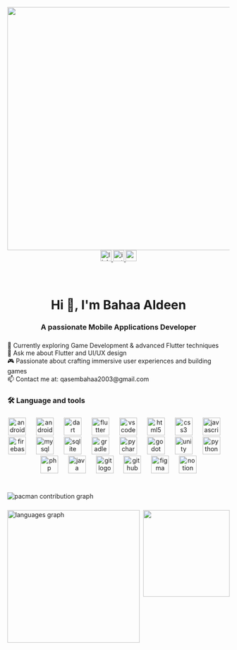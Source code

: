 <br clear="both">

<img align="left" height="550" src="https://i.pinimg.com/originals/34/a4/31/34a431403ca0b12489a55f327817fc63.gif"  />

###

<br clear="both">

<div align="center">
  <a href="https://www.linkedin.com/in/bahaaelden/" target="_blank">
    <img src="https://img.shields.io/static/v1?message=LinkedIn&logo=linkedin&label=&color=0077B5&logoColor=white&labelColor=&style=for-the-badge" height="25" alt="linkedin logo"  />
  </a>
  <a href="https://www.instagram.com/bahaa.tech3/" target="_blank">
    <img src="https://img.shields.io/static/v1?message=Instagram&logo=instagram&label=&color=E4405F&logoColor=white&labelColor=&style=for-the-badge" height="25" alt="instagram logo"  />
  </a>
  <a href="qasembahaa2003@gmail.com" target="_blank">
    <img src="https://img.shields.io/static/v1?message=Gmail&logo=gmail&label=&color=D14836&logoColor=white&labelColor=&style=for-the-badge" height="25" alt="gmail logo"  />
  </a>
</div>

###

<br clear="both">

<h1 align="center">Hi 👋, I'm Bahaa Aldeen</h1>

###

<h3 align="center">A passionate Mobile Applications Developer</h3>

###

<p align="left">🌱 Currently exploring Game Development & advanced Flutter techniques<br>💬 Ask me about Flutter and UI/UX design<br>🎮 Passionate about crafting immersive user experiences and building games<br>📫 Contact me at: qasembahaa2003@gmail.com</p>

###

<h3 align="left">🛠 Language and tools</h3>

###

<div align="center">
  <img src="https://cdn.simpleicons.org/android/3DDC84" height="40" alt="android logo"  />
  <img width="15" />
  <img src="https://cdn.simpleicons.org/androidstudio/3DDC84" height="40" alt="androidstudio logo"  />
  <img width="15" />
  <img src="https://cdn.jsdelivr.net/gh/devicons/devicon/icons/dart/dart-original.svg" height="40" alt="dart logo"  />
  <img width="15" />
  <img src="https://cdn.simpleicons.org/flutter/02569B" height="40" alt="flutter logo"  />
  <img width="15" />
  <img src="https://cdn.jsdelivr.net/gh/devicons/devicon/icons/vscode/vscode-original.svg" height="40" alt="vscode logo"  />
  <img width="15" />
  <img src="https://cdn.jsdelivr.net/gh/devicons/devicon/icons/html5/html5-original.svg" height="40" alt="html5 logo"  />
  <img width="15" />
  <img src="https://cdn.jsdelivr.net/gh/devicons/devicon/icons/css3/css3-original.svg" height="40" alt="css3 logo"  />
  <img width="15" />
  <img src="https://cdn.simpleicons.org/javascript/F7DF1E" height="40" alt="javascript logo"  />
  <img width="15" />
  <img src="https://skillicons.dev/icons?i=firebase" height="40" alt="firebase logo"  />
  <img width="15" />
  <img src="https://skillicons.dev/icons?i=mysql" height="40" alt="mysql logo"  />
  <img width="15" />
  <img src="https://cdn.jsdelivr.net/gh/devicons/devicon/icons/sqlite/sqlite-original.svg" height="40" alt="sqlite logo"  />
  <img width="15" />
  <img src="https://cdn.simpleicons.org/gradle/02303A" height="40" alt="gradle logo"  />
  <img width="15" />
  <img src="https://cdn.jsdelivr.net/gh/devicons/devicon/icons/pycharm/pycharm-original.svg" height="40" alt="pycharm logo"  />
  <img width="15" />
  <img src="https://cdn.simpleicons.org/godotengine/478CBF" height="40" alt="godot logo"  />
  <img width="15" />
  <img src="https://cdn.jsdelivr.net/gh/devicons/devicon/icons/unity/unity-original.svg" height="40" alt="unity logo"  />
  <img width="15" />
  <img src="https://cdn.simpleicons.org/python/3776AB" height="40" alt="python logo"  />
  <img width="15" />
  <img src="https://cdn.jsdelivr.net/gh/devicons/devicon/icons/php/php-original.svg" height="40" alt="php logo"  />
  <img width="15" />
  <img src="https://cdn.jsdelivr.net/gh/devicons/devicon/icons/java/java-original.svg" height="40" alt="java logo"  />
  <img width="15" />
  <img src="https://cdn.jsdelivr.net/gh/devicons/devicon/icons/git/git-original.svg" height="40" alt="git logo"  />
  <img width="15" />
  <img src="https://cdn.jsdelivr.net/gh/devicons/devicon/icons/github/github-original.svg" height="40" alt="github logo"  />
  <img width="15" />
  <img src="https://cdn.simpleicons.org/figma/F24E1E" height="40" alt="figma logo"  />
  <img width="15" />
  <img src="https://cdn.jsdelivr.net/gh/devicons/devicon/icons/notion/notion-original.svg" height="40" alt="notion logo"  />
</div>

###

<br clear="both">

<picture>
  <source media="(prefers-color-scheme: dark)" srcset="https://raw.githubusercontent.com/bahaaqasem20/bahaaqasem20/output/pacman-contribution-graph-dark.svg">
  <source media="(prefers-color-scheme: light)" srcset="https://raw.githubusercontent.com/bahaaqasem20/bahaaqasem20/output/pacman-contribution-graph.svg">
  <img alt="pacman contribution graph" src="https://raw.githubusercontent.com/bahaaqasem20/bahaaqasem20/output/pacman-contribution-graph.svg">
</picture>

###

<img align="right" height="196" src="https://i.pinimg.com/originals/35/d5/54/35d554f31bd87bf3f5097830af38332b.gif"  />

###

<div align="left">
  <img src="https://github-readme-stats.vercel.app/api/top-langs?username=bahaaqasem20&locale=en&hide_title=false&layout=compact&card_width=320&langs_count=8&theme=nightowl&hide_border=true&order=2" height="300" alt="languages graph"  />
</div>

###
